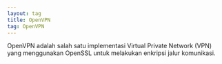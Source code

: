 ```yaml
---
layout: tag
title: OpenVPN
tag: OpenVPN
---
```


OpenVPN adalah salah satu implementasi Virtual Private Network (VPN) yang menggunakan OpenSSL untuk melakukan enkripsi jalur komunikasi.